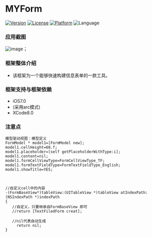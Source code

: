 # MYForm
[![Version](https://img.shields.io/cocoapods/v/MYForm.svg?style=flat)](http://cocoadocs.org/docsets/MYForm)
[![License](https://img.shields.io/cocoapods/l/MYForm.svg?style=flat)](http://cocoadocs.org/docsets/MYForm)
[![Platform](https://img.shields.io/cocoapods/p/MYForm.svg?style=flat)](http://cocoadocs.org/docsets/MYForm)
![Language](https://img.shields.io/badge/Language-%20Objective%20C%20-blue.svg)
### 应用截图
![image](https://github.com/songguolin/RichTextView/blob/master/009657ED-2A93-469D-A3D9-FC1706E40143.png)；
### 框架整体介绍
* 该框架为一个能够快速构建信息表单的一款工具。


### 框架支持与框架依赖
* iOS7.0
* (采用arc模式)
* XCode8.0


### 注意点
```objc
模型驱动视图：模型定义
FormModel * model1=[FormModel new];
model1.cellHeight=60.f;
model1.placeholder=[self getPlaceholderWithType:i];
model1.content=nil;
model1.formCellViewType=FormCellViewType_TF;
model1.formTextFieldType=FormTextFieldType_English;
model1.showTitle=YES;



//自定义cell中的内容
-(FormBaseView*)tableView:(UITableView *)tableView atIndexPath:(NSIndexPath *)indexPath
{
   //自定义，只要继承自FormBaseView 即可
   //return [TextFiledForm creat];

   //nil代表自动生成
     return nil;
}
```

